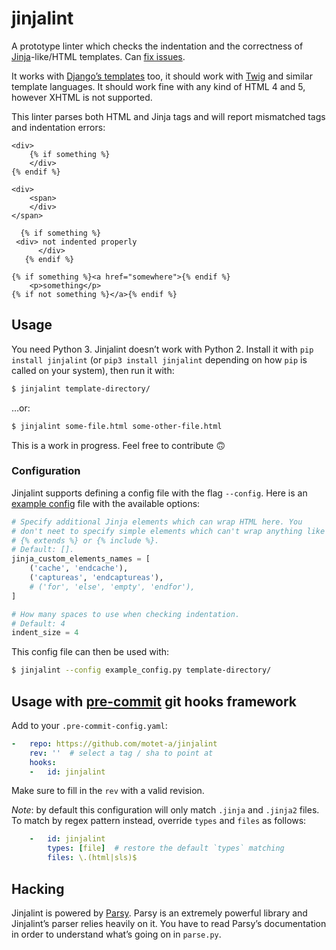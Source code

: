 # jinjalint

A prototype linter which checks the indentation and the correctness of
[Jinja][jinja]-like/HTML templates. Can [fix issues][django-commit].

It works with [Django’s templates][djangotemplates] too, it should
work with [Twig](https://twig.symfony.com/) and similar template languages.
It should work fine with any kind of HTML 4 and 5, however XHTML is not
supported.

This linter parses both HTML and Jinja tags and will report mismatched
tags and indentation errors:

```html+jinja
<div>
    {% if something %}
    </div>
{% endif %}
```

```html+jinja
<div>
    <span>
    </div>
</span>
```

```html+jinja
  {% if something %}
 <div> not indented properly
      </div>
   {% endif %}
```

```html+jinja
{% if something %}<a href="somewhere">{% endif %}
    <p>something</p>
{% if not something %}</a>{% endif %}
```

## Usage

You need Python 3. Jinjalint doesn’t work with Python 2. Install it with
`pip install jinjalint` (or `pip3 install jinjalint` depending on how `pip` is
called on your system), then run it with:

```sh
$ jinjalint template-directory/
```

…or:

```sh
$ jinjalint some-file.html some-other-file.html
```

This is a work in progress. Feel free to contribute :upside_down_face:

### Configuration

Jinjalint supports defining a config file with the flag `--config`. Here is an [example config](./example_config.py) file with the available options:

```python
# Specify additional Jinja elements which can wrap HTML here. You
# don't neet to specify simple elements which can't wrap anything like
# {% extends %} or {% include %}.
# Default: [].
jinja_custom_elements_names = [
    ('cache', 'endcache'),
    ('captureas', 'endcaptureas'),
    # ('for', 'else', 'empty', 'endfor'),
]

# How many spaces to use when checking indentation.
# Default: 4
indent_size = 4
```

This config file can then be used with:

```sh
$ jinjalint --config example_config.py template-directory/
```

## Usage with [pre-commit](https://pre-commit.com) git hooks framework

Add to your `.pre-commit-config.yaml`:

```yaml
-   repo: https://github.com/motet-a/jinjalint
    rev: ''  # select a tag / sha to point at
    hooks:
    -   id: jinjalint
```

Make sure to fill in the `rev` with a valid revision.

_Note_: by default this configuration will only match `.jinja` and `.jinja2`
files.  To match by regex pattern instead, override `types` and `files` as
follows:

```yaml
    -   id: jinjalint
        types: [file]  # restore the default `types` matching
        files: \.(html|sls)$
```

## Hacking

Jinjalint is powered by [Parsy][parsy]. Parsy is an extremely powerful
library and Jinjalint’s parser relies heavily on it. You have to read
Parsy’s documentation in order to understand what’s going on in
`parse.py`.

[jinja]: http://jinja.pocoo.org/docs/2.9/
[django-commit]: https://github.com/django/djangoproject.com/commit/14a964d626196c857809d9b3b492ff4cfa4b3f40
[djangotemplates]: https://docs.djangoproject.com/en/1.11/ref/templates/language/
[parsy]: https://github.com/python-parsy/parsy
